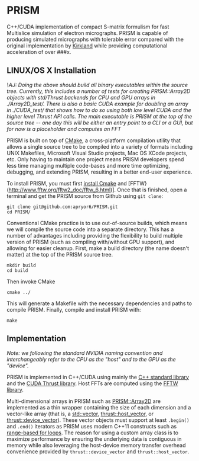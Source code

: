 # PRISM
C++/CUDA implementation of compact S-matrix formulism for fast Multislice simulation of electron micrographs. PRISM is capable of producing simulated micrographs with tolerable error compared with the original implementation by [Kirkland](http://people.ccmr.cornell.edu/~kirkland/) while providing computational acceleration of over ###x.


## LINUX/OS X Installation

*\AJ: Doing the above should build all binary executables
within the source tree. Currently, this includes a
number of tests for creating PRISM::Array2D objects
with std/Thrust backends for CPU and GPU arrays in 
./Array2D_test/. There is also a basic CUDA example
for doubling an array in ./CUDA_test/ that shows how
to do so using both low level CUDA and the higher 
level Thrust API calls. The main executable is
PRISM at the top of the source tree -- one day
this will be either an entry point to a CLI or 
a GUI, but for now is a placeholder and computes
an FFT*

PRISM is built on top of [CMake](https://cmake.org/), a cross-platform compilation utility that allows a single source tree to be compiled into a variety of formats including UNIX Makefiles, Microsoft Visual Studio projects, Mac OS XCode projects, etc. Only having to maintain one project means PRISM developers spend less time managing multiple code-bases and more time optimizing, debugging, and extending PRISM, resulting in a better end-user experience.  

To install PRISM, you must first [install Cmake](https://cmake.org/install/) and [FFTW}(http://www.fftw.org/fftw2_doc/fftw_6.html)]. Once that is finished, open a terminal and get the PRISM source from Github using `git clone`:

```
git clone git@github.com:apryor6/PRISM.git
cd PRISM/
```

Conventional CMake practice is to use out-of-source builds, which means we will compile the source code into a separate directory. This has a number of advantages including providing the flexibility to build multiple version of PRISM (such as compiling with/without GPU support), and allowing for easier cleanup. First, make a build directory (the name doesn't matter) at the top of the PRISM source tree.

```
mkdir build
cd build
```
Then invoke CMake

```
cmake ../
```

This will generate a Makefile with the necessary dependencies and paths to compile PRISM. Finally, compile and install PRISM with:

```
make
```

## Implementation

*Note: we following the standard NVIDIA naming convention and interchangeably refer to the CPU as the "host" and to the GPU as the "device".*

PRISM is implemented in C++/CUDA using mainly the [C++ standard library](http://en.cppreference.com/w/) and the [CUDA Thrust library](https://github.com/thrust/thrust). Host FFTs are computed using the [FFTW library](http://www.fftw.org/). 

Multi-dimensional arrays in PRISM such as [PRISM::Array2D](Array2D.h) are implemented as a thin wrapper containing the size of each dimension and a vector-like array (that is, a [std::vector](http://en.cppreference.com/w/cpp/container/vector), [thrust::host_vector](https://thrust.github.io/doc/classthrust_1_1host__vector.html), or [thrust::device_vector](https://thrust.github.io/doc/classthrust_1_1device__vector.html)). These vector objects must support at least `.begin()` and `.end()` iterators as PRISM uses modern C++11 constructs such as [range-based for loops](http://en.cppreference.com/w/cpp/language/range-for). The reason for using a custom array class is to maximize performance by ensuring the underlying data is contiguous in memory while also leveraging the host-device memory transfer overhead convenience provided by `thrust::device_vector` and `thrust::host_vector`.


